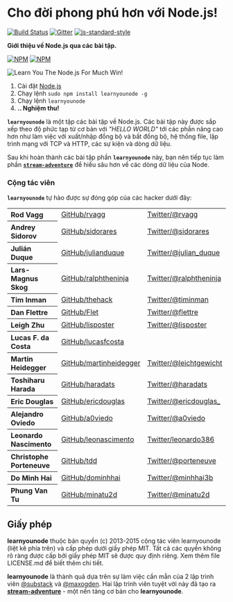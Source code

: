 # Cho đời phong phú hơn với Node.js!
[![Build Status](https://travis-ci.org/workshopper/learnyounode.svg?branch=master)](https://travis-ci.org/workshopper/learnyounode)
[![Gitter](https://badges.gitter.im/Join%20Chat.svg)](https://gitter.im/nodeschool/discussions?utm_source=badge&utm_medium=badge&utm_campaign=pr-badge&utm_content=badge)
[![js-standard-style](https://img.shields.io/badge/code%20style-standard-brightgreen.svg?style=flat)](http://standardjs.com/)

**Giới thiệu về Node.js qua các bài tập.**

[![NPM](https://nodei.co/npm/learnyounode.png?downloads=true&&downloadRank=true&stars=true)](https://nodei.co/npm/learnyounode/) [![NPM](https://nodei.co/npm-dl/learnyounode.png?months=3&height=3)](https://nodei.co/npm/learnyounode/)

![Learn You The Node.js For Much Win!](https://raw.github.com/rvagg/learnyounode/master/learnyounode.png)

  1. Cài đặt [Node.js](http://nodejs.org/)
  2. Chạy lệnh `sudo npm install learnyounode -g`
  3. Chạy lệnh `learnyounode`
  4. **.. Nghiệm thu!**

<b><code>learnyounode</code></b> là một tập các bài tập về Node.js. Các bài tập này được sắp xếp theo độ phức tạp từ cơ bản với *"HELLO WORLD"* tới các phần nâng cao hơn như làm việc với xuất/nhập đồng bộ và bất đồng bộ, hệ thống file, lập trình mạng với TCP và HTTP, các sự kiện và dòng dữ liệu.

Sau khi hoàn thành các bài tập phần <b><code>learnyounode</code></b> này, bạn nên tiếp tục làm phần  <b><code>[stream-adventure](https://github.com/substack/stream-adventure)</code></b> để hiểu sâu hơn về các dòng dữ liệu của Node.

### Cộng tác viên

<b><code>learnyounode</code></b> tự hào được sự đóng góp của các hacker dưới đây:

<table><tbody>
<tr><th align="left">Rod Vagg</th><td><a href="https://github.com/rvagg">GitHub/rvagg</a></td><td><a href="http://twitter.com/rvagg">Twitter/@rvagg</a></td></tr>
<tr><th align="left">Andrey Sidorov</th><td><a href="https://github.com/sidorares">GitHub/sidorares</a></td><td><a href="http://twitter.com/sidorares">Twitter/@sidorares</a></td></tr>
<tr><th align="left">Julián Duque</th><td><a href="https://github.com/julianduque">GitHub/julianduque</a></td><td><a href="http://twitter.com/julian_duque">Twitter/@julian_duque</a></td></tr>
<tr><th align="left">Lars-Magnus Skog</th><td><a href="https://github.com/ralphtheninja">GitHub/ralphtheninja</a></td><td><a href="http://twitter.com/ralphtheninja">Twitter/@ralphtheninja</a></td></tr>
<tr><th align="left">Tim Inman</th><td><a href="https://github.com/thehack">GitHub/thehack</a></td><td><a href="http://twitter.com/timinman">Twitter/@timinman</a></td></tr>
<tr><th align="left">Dan Flettre</th><td><a href="https://github.com/Flet">GitHub/Flet</a></td><td><a href="http://twitter.com/flettre">Twitter/@flettre</a></td></tr>
<tr><th align="left">Leigh Zhu</th><td><a href="https://github.com/lisposter">GitHub/lisposter</a></td><td><a href="http://twitter.com/lisposter">Twitter/@lisposter</a></td></tr>
<tr><th align="left">Lucas F. da Costa</th><td><a href="https://github.com/lucasfcosta">GitHub/lucasfcosta</a></td><td></td></tr>
<tr><th align="left">Martin Heidegger</th><td><a href="https://github.com/martinheidegger">GitHub/martinheidegger</a></td><td><a href="http://twitter.com/leichtgewicht">Twitter/@leichtgewicht</a></td></tr>
<tr><th align="left">Toshiharu Harada</th><td><a href="https://github.com/haradats">GitHub/haradats</a></td><td><a href="http://twitter.com/haradats">Twitter/@haradats</a></td></tr>
<tr><th align="left">Eric Douglas</th><td><a href="https://github.com/ericdouglas">GitHub/ericdouglas</a></td><td><a href="http://twitter.com/ericdouglas_">Twitter/@ericdouglas_</a></td></tr>
<tr><th align="left">Alejandro Oviedo</th><td><a href="https://github.com/a0viedo">GitHub/a0viedo</a></td><td><a href="http://twitter.com/a0viedo">Twitter/@a0viedo</a></td></tr>
<tr><th align="left">Leonardo Nascimento</th><td><a href="https://github.com/leonascimento">GitHub/leonascimento</a></td><td><a href="http://twitter.com/leonardo386">Twitter/leonardo386</a></td></tr>
<tr><th align="left">Christophe Porteneuve</th><td><a href="https://github.com/tdd">GitHub/tdd</a></td><td><a href="http://twitter.com/porteneuve">Twitter/@porteneuve</a></td></tr>
<tr><th align="left">Do Minh Hai</th><td><a href="https://github.com/dominhhai">GitHub/dominhhai</a></td><td><a href="http://twitter.com/minhhai3b">Twitter/@minhhai3b</a></td></tr>
<tr><th align="left">Phung Van Tu</th><td><a href="https://github.com/minatu2d">GitHub/minatu2d</a></td><td><a href="http://twitter.com/minatu2d">Twitter/@minatu2d</a></td></tr>
</tbody></table>

## Giấy phép

**learnyounode** thuộc bản quyền (c) 2013-2015 cộng tác viên learnyounode (liệt kê phía trên) và cấp phép dưới giấy phép MIT. Tất cả các quyền không rõ ràng được cấp bởi giấy phép MIT sẽ được quy định riêng. Xem thêm file LICENSE.md để biết thêm chi tiết.

**learnyounode** là thành quả dựa trên sự làm việc cần mẫn của 2 lập trình viên [@substack](https://github.com/substack) và [@maxogden](https://github.com/maxogden). Hai lập trình viên tuyệt vời này đã tạo ra **[stream-adventure](https://github.com/substack/stream-adventure)** - một nền tảng cơ bản cho **learnyounode**.
